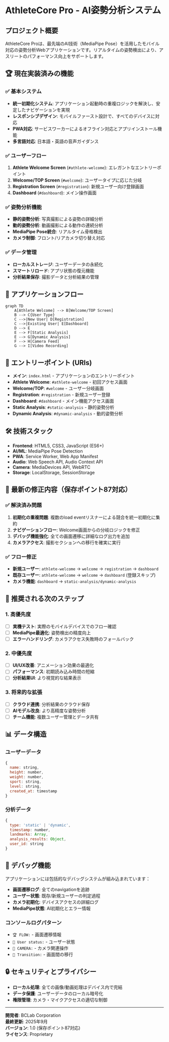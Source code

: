 # AthleteCore Pro - AI姿勢分析システム

## プロジェクト概要
AthleteCore Proは、最先端のAI技術（MediaPipe Pose）を活用したモバイル対応の姿勢分析Webアプリケーションです。リアルタイムの姿勢検出により、アスリートのパフォーマンス向上をサポートします。

## 🏆 現在実装済みの機能

### ✅ 基本システム
- **統一初期化システム**: アプリケーション起動時の重複ロジックを解決し、安定したナビゲーションを実現
- **レスポンシブデザイン**: モバイルファースト設計で、すべてのデバイスに対応
- **PWA対応**: サービスワーカーによるオフライン対応とアプリインストール機能
- **多言語対応**: 日本語・英語の音声ガイダンス

### ✅ ユーザーフロー
1. **Athlete Welcome Screen** (`#athlete-welcome`): エレガントなエントリーポイント
2. **Welcome/TOP Screen** (`#welcome`): ユーザータイプに応じた分岐
3. **Registration Screen** (`#registration`): 新規ユーザー向け登録画面
4. **Dashboard** (`#dashboard`): メイン操作画面

### ✅ 姿勢分析機能
- **静的姿勢分析**: 写真撮影による姿勢の詳細分析
- **動的姿勢分析**: 動画撮影による動作の連続分析
- **MediaPipe Pose統合**: リアルタイム骨格検出
- **カメラ制御**: フロント/リアカメラ切り替え対応

### ✅ データ管理
- **ローカルストレージ**: ユーザーデータの永続化
- **スマートリロード**: アプリ状態の復元機能
- **分析結果保存**: 撮影データと分析結果の管理

## 🔗 アプリケーションフロー

```mermaid
graph TD
    A[Athlete Welcome] --> B[Welcome/TOP Screen]
    B --> C{User Type}
    C -->|New User| D[Registration]
    C -->|Existing User| E[Dashboard]
    D --> E
    E --> F[Static Analysis]
    E --> G[Dynamic Analysis]
    F --> H[Camera Feed]
    G --> I[Video Recording]
```

## 📱 エントリーポイント (URIs)

- **メイン**: `index.html` - アプリケーションのエントリーポイント
- **Athlete Welcome**: `#athlete-welcome` - 初回アクセス画面
- **Welcome/TOP**: `#welcome` - ユーザー分岐画面
- **Registration**: `#registration` - 新規ユーザー登録
- **Dashboard**: `#dashboard` - メイン機能アクセス画面
- **Static Analysis**: `#static-analysis` - 静的姿勢分析
- **Dynamic Analysis**: `#dynamic-analysis` - 動的姿勢分析

## 🛠️ 技術スタック

- **Frontend**: HTML5, CSS3, JavaScript (ES6+)
- **AI/ML**: MediaPipe Pose Detection
- **PWA**: Service Worker, Web App Manifest
- **Audio**: Web Speech API, Audio Context API
- **Camera**: MediaDevices API, WebRTC
- **Storage**: LocalStorage, SessionStorage

## 🔧 最新の修正内容（保存ポイント87対応）

### ✅ 解決済み問題
1. **初期化の重複問題**: 複数のload eventリスナーによる競合を統一初期化に集約
2. **ナビゲーションフロー**: Welcome画面からの分岐ロジックを修正
3. **デバッグ機能強化**: 全ての画面遷移に詳細なログ出力を追加
4. **カメラアクセス**: 撮影セクションへの移行を確実に実行

### ✅ フロー修正
- **新規ユーザー**: `athlete-welcome` → `welcome` → `registration` → `dashboard`
- **既存ユーザー**: `athlete-welcome` → `welcome` → `dashboard` (登録スキップ)
- **カメラ機能**: `dashboard` → `static-analysis/dynamic-analysis`

## 🚀 推奨される次のステップ

### 1. 高優先度
- [ ] **実機テスト**: 実際のモバイルデバイスでのフロー確認
- [ ] **MediaPipe最適化**: 姿勢検出の精度向上
- [ ] **エラーハンドリング**: カメラアクセス失敗時のフォールバック

### 2. 中優先度  
- [ ] **UI/UX改善**: アニメーション効果の最適化
- [ ] **パフォーマンス**: 初期読み込み時間の短縮
- [ ] **分析結果UI**: より視覚的な結果表示

### 3. 将来的な拡張
- [ ] **クラウド連携**: 分析結果のクラウド保存
- [ ] **AIモデル改良**: より高精度な姿勢分析
- [ ] **チーム機能**: 複数ユーザー管理とデータ共有

## 📊 データ構造

### ユーザーデータ
```javascript
{
  name: string,
  height: number,
  weight: number,
  sport: string,
  level: string,
  created_at: timestamp
}
```

### 分析データ
```javascript
{
  type: 'static' | 'dynamic',
  timestamp: number,
  landmarks: Array,
  analysis_results: Object,
  user_id: string
}
```

## 🐛 デバッグ機能

アプリケーションには包括的なデバッグシステムが組み込まれています：

- **画面遷移ログ**: 全てのnavigationを追跡
- **ユーザー状態**: 既存/新規ユーザーの判定過程
- **カメラ初期化**: デバイスアクセスの詳細ログ
- **MediaPipe状態**: AI初期化とエラー情報

### コンソールログパターン
- `🏆 FLOW:` - 画面遷移情報
- `👤 User status:` - ユーザー状態
- `📸 CAMERA:` - カメラ関連操作
- `🔄 Transition:` - 画面間の移行

## 🔒 セキュリティとプライバシー

- **ローカル処理**: 全ての画像/動画処理はデバイス内で完結
- **データ保護**: ユーザーデータのローカル暗号化
- **権限管理**: カメラ・マイクアクセスの適切な制御

---

**開発者**: BCLab Corporation  
**最終更新**: 2025年9月  
**バージョン**: 1.0 (保存ポイント87対応)  
**ライセンス**: Proprietary
